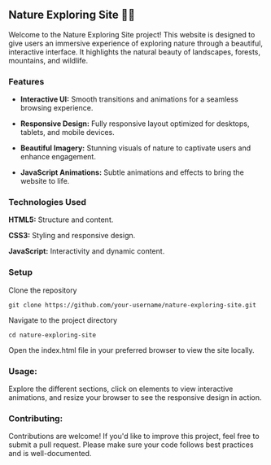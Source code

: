 ## Nature Exploring Site 🌲🌄
Welcome to the Nature Exploring Site project! This website is designed to give users an immersive experience of exploring nature through a beautiful, interactive interface. It highlights the natural beauty of landscapes, forests, mountains, and wildlife.

### Features
- **Interactive UI:** Smooth transitions and animations for a seamless browsing experience.

- **Responsive Design:**  Fully responsive layout optimized for desktops, tablets, and mobile devices.

- **Beautiful Imagery:**  Stunning visuals of nature to captivate users and enhance engagement.

- **JavaScript Animations:**  Subtle animations and effects to bring the website to life.

### Technologies Used
**HTML5:**  Structure and content.

**CSS3:**  Styling and responsive design.

**JavaScript:**  Interactivity and dynamic content.

### Setup
Clone the repository
```
git clone https://github.com/your-username/nature-exploring-site.git
```
Navigate to the project directory
```
cd nature-exploring-site
```
Open the index.html file in your preferred browser to view the site locally.

### Usage:
Explore the different sections, click on elements to view interactive animations, and resize your browser to see the responsive design in action.

### Contributing:
Contributions are welcome! If you'd like to improve this project, feel free to submit a pull request. Please make sure your code follows best practices and is well-documented.


